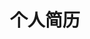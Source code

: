 ---
title: 个人简历
layout: cosy-resume
avatar: /img/Chose-B.jpg
name: Chose_B
role: Full Stack
email: L666no6@163.com
phone: +86 135-8607-2185
birth: Jun 18, 2007
location: Taizhou, China
social:
  - name: github
    link: https://github.com/Chose-B
    icon: <svg xmlns="http://www.w3.org/2000/svg" xmlns:xlink="http://www.w3.org/1999/xlink" viewBox="0 0 24 24"><path d="M9 19c-4.3 1.4-4.3-2.5-6-3m12 5v-3.5c0-1 .1-1.4-.5-2c2.8-.3 5.5-1.4 5.5-6a4.6 4.6 0 0 0-1.3-3.2a4.2 4.2 0 0 0-.1-3.2s-1.1-.3-3.5 1.3a12.3 12.3 0 0 0-6.2 0C6.5 2.8 5.4 3.1 5.4 3.1a4.2 4.2 0 0 0-.1 3.2A4.6 4.6 0 0 0 4 9.5c0 4.6 2.7 5.7 5.5 6c-.6.6-.6 1.2-.5 2V21" fill="none" stroke="currentColor" stroke-width="2" stroke-linecap="round" stroke-linejoin="round"></path></svg>

about:
  - 是口才不行的INTP
  - Chose_B名字的来源是初中的谐音梗

skill:
  - 浅会一点C++ 。不过不再参加OI之后水平就一直原地踏步了
  - 偶尔会剪视频，不过技术还不够成熟

education:
  - school: 台州市路桥中学
    time: 2022-2025

---
